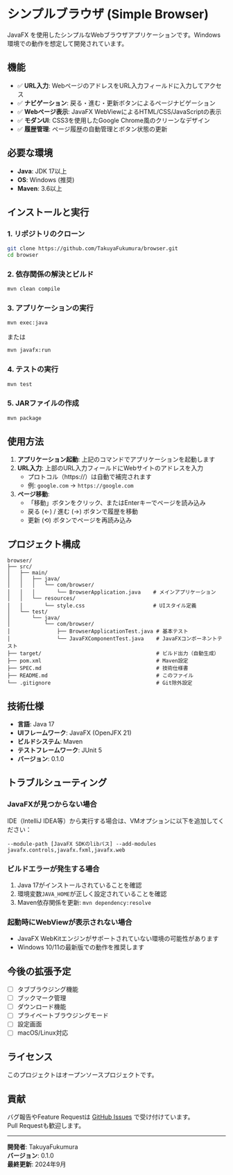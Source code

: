 # シンプルブラウザ (Simple Browser)

JavaFX を使用したシンプルなWebブラウザアプリケーションです。Windows環境での動作を想定して開発されています。

## 機能

- ✅ **URL入力**: WebページのアドレスをURL入力フィールドに入力してアクセス
- ✅ **ナビゲーション**: 戻る・進む・更新ボタンによるページナビゲーション
- ✅ **Webページ表示**: JavaFX WebViewによるHTML/CSS/JavaScriptの表示
- ✅ **モダンUI**: CSS3を使用したGoogle Chrome風のクリーンなデザイン
- ✅ **履歴管理**: ページ履歴の自動管理とボタン状態の更新

## 必要な環境

- **Java**: JDK 17以上
- **OS**: Windows (推奨)
- **Maven**: 3.6以上

## インストールと実行

### 1. リポジトリのクローン
```bash
git clone https://github.com/TakuyaFukumura/browser.git
cd browser
```

### 2. 依存関係の解決とビルド
```bash
mvn clean compile
```

### 3. アプリケーションの実行
```bash
mvn exec:java
```

または

```bash
mvn javafx:run
```

### 4. テストの実行
```bash
mvn test
```

### 5. JARファイルの作成
```bash
mvn package
```

## 使用方法

1. **アプリケーション起動**: 上記のコマンドでアプリケーションを起動します
2. **URL入力**: 上部のURL入力フィールドにWebサイトのアドレスを入力
   - プロトコル（https://）は自動で補完されます
   - 例: `google.com` → `https://google.com`
3. **ページ移動**: 
   - 「移動」ボタンをクリック、またはEnterキーでページを読み込み
   - 戻る (←) / 進む (→) ボタンで履歴を移動
   - 更新 (⟲) ボタンでページを再読み込み

## プロジェクト構成

```
browser/
├── src/
│   ├── main/
│   │   ├── java/
│   │   │   └── com/browser/
│   │   │       └── BrowserApplication.java    # メインアプリケーション
│   │   └── resources/
│   │       └── style.css                      # UIスタイル定義
│   └── test/
│       └── java/
│           └── com/browser/
│               ├── BrowserApplicationTest.java # 基本テスト
│               └── JavaFXComponentTest.java    # JavaFXコンポーネントテスト
├── target/                                     # ビルド出力（自動生成）
├── pom.xml                                     # Maven設定
├── SPEC.md                                     # 技術仕様書
├── README.md                                   # このファイル
└── .gitignore                                  # Git除外設定
```

## 技術仕様

- **言語**: Java 17
- **UIフレームワーク**: JavaFX (OpenJFX 21)
- **ビルドシステム**: Maven
- **テストフレームワーク**: JUnit 5
- **バージョン**: 0.1.0

## トラブルシューティング

### JavaFXが見つからない場合

IDE（IntelliJ IDEA等）から実行する場合は、VMオプションに以下を追加してください：

```
--module-path [JavaFX SDKのlibパス] --add-modules javafx.controls,javafx.fxml,javafx.web
```

### ビルドエラーが発生する場合

1. Java 17がインストールされていることを確認
2. 環境変数`JAVA_HOME`が正しく設定されていることを確認
3. Maven依存関係を更新: `mvn dependency:resolve`

### 起動時にWebViewが表示されない場合

- JavaFX WebKitエンジンがサポートされていない環境の可能性があります
- Windows 10/11の最新版での動作を推奨します

## 今後の拡張予定

- [ ] タブブラウジング機能
- [ ] ブックマーク管理
- [ ] ダウンロード機能
- [ ] プライベートブラウジングモード
- [ ] 設定画面
- [ ] macOS/Linux対応

## ライセンス

このプロジェクトはオープンソースプロジェクトです。

## 貢献

バグ報告やFeature Requestは [GitHub Issues](../../issues) で受け付けています。  
Pull Requestも歓迎します。

---

**開発者**: TakuyaFukumura  
**バージョン**: 0.1.0  
**最終更新**: 2024年9月